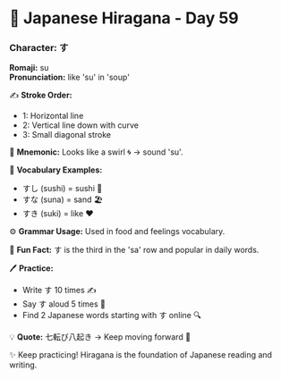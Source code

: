 # 📖 Japanese Hiragana - Day 59

### Character: す  
**Romaji:** su  
**Pronunciation:** like 'su' in 'soup'  

✍️ **Stroke Order:**  
- 1: Horizontal line
- 2: Vertical line down with curve
- 3: Small diagonal stroke

📝 **Mnemonic:** Looks like a swirl 🌀 → sound 'su'.  

📌 **Vocabulary Examples:**  
- すし (sushi) = sushi 🍣
- すな (suna) = sand 🏖️
- すき (suki) = like ❤️

⚙️ **Grammar Usage:** Used in food and feelings vocabulary.  

🎉 **Fun Fact:** す is the third in the 'sa' row and popular in daily words.  

🖊️ **Practice:**  
- Write す 10 times ✍️
- Say す aloud 5 times 🎤
- Find 2 Japanese words starting with す online 🔍

💡 **Quote:** 七転び八起き → Keep moving forward 💪  

✨ Keep practicing! Hiragana is the foundation of Japanese reading and writing.
